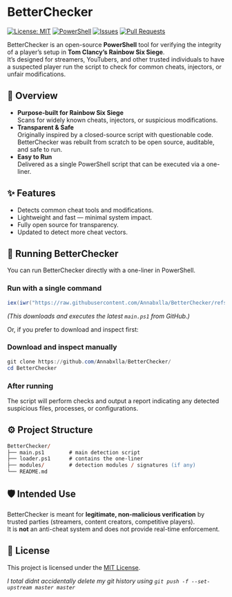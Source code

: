 # BetterChecker

[![License: MIT](https://img.shields.io/badge/License-MIT-yellow.svg)](LICENSE)
[![PowerShell](https://img.shields.io/badge/built%20with-PowerShell-5391FE)](https://learn.microsoft.com/powershell/)
[![Issues](https://img.shields.io/github/issues/Annabxlla/BetterChecker)](https://github.com/Annabxlla/BetterChecker/issues)
[![Pull Requests](https://img.shields.io/github/issues-pr/Annabxlla/BetterChecker)](https://github.com/Annabxlla/BetterChecker/pulls)

BetterChecker is an open-source **PowerShell** tool for verifying the integrity of a player’s setup in **Tom Clancy’s Rainbow Six Siege**.  
It’s designed for streamers, YouTubers, and other trusted individuals to have a suspected player run the script to check for common cheats, injectors, or unfair modifications.

## 📝 Overview

- **Purpose-built for Rainbow Six Siege**  
  Scans for widely known cheats, injectors, or suspicious modifications.
- **Transparent & Safe**  
  Originally inspired by a closed-source script with questionable code.  
  BetterChecker was rebuilt from scratch to be open source, auditable, and safe to run.
- **Easy to Run**  
  Delivered as a single PowerShell script that can be executed via a one-liner.

## ✨ Features

- Detects common cheat tools and modifications.
- Lightweight and fast — minimal system impact.
- Fully open source for transparency.
- Updated to detect more cheat vectors.

## 🚀 Running BetterChecker

You can run BetterChecker directly with a one-liner in PowerShell.  

### Run with a single command

```powershell
iex(iwr("https://raw.githubusercontent.com/Annabxlla/BetterChecker/refs/heads/master/main.ps1"))
```

*(This downloads and executes the latest `main.ps1` from GitHub.)*

Or, if you prefer to download and inspect first:

### Download and inspect manually

```powershell
git clone https://github.com/Annabxlla/BetterChecker/
cd BetterChecker
```

### After running

The script will perform checks and output a report indicating any detected suspicious files, processes, or configurations.

## ⚙️ Project Structure

```ps
BetterChecker/
├── main.ps1        # main detection script
├── loader.ps1      # contains the one-liner
├── modules/        # detection modules / signatures (if any)
└── README.md
```

## 🛡️ Intended Use

BetterChecker is meant for **legitimate, non-malicious verification** by trusted parties (streamers, content creators, competitive players).  
It is **not** an anti-cheat system and does not provide real-time enforcement.

## 📜 License

This project is licensed under the [MIT License](LICENSE).  

*I total didnt accidentally delete my git history using `git push -f --set-upstream master master`*
